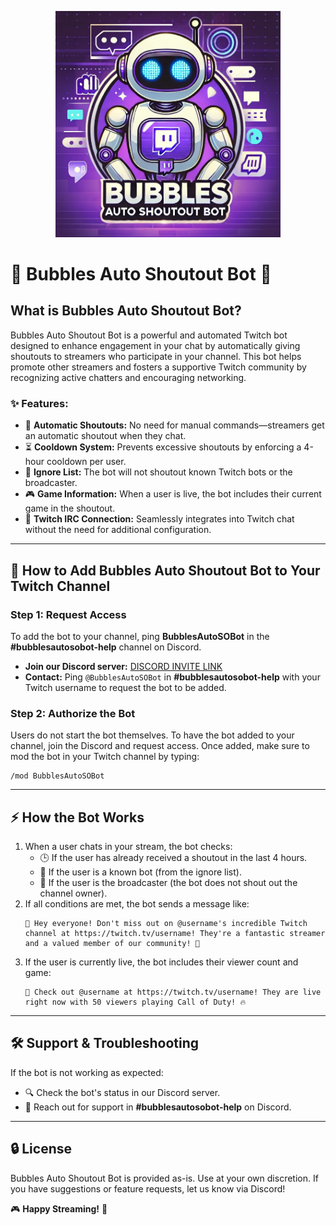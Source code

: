 <p align="center">
  <img src="https://github.com/KernFerm/Bubbles-Auto-SO-Bot/blob/main/bubbles-auto-so-bot.png" width="360" alt="Bubbles Auto Shoutout Bot Logo">
</p>

# 🚀 Bubbles Auto Shoutout Bot 🎉

## What is Bubbles Auto Shoutout Bot?
Bubbles Auto Shoutout Bot is a powerful and automated Twitch bot designed to enhance engagement in your chat by automatically giving shoutouts to streamers who participate in your channel. This bot helps promote other streamers and fosters a supportive Twitch community by recognizing active chatters and encouraging networking.

### ✨ Features:
- 🤖 **Automatic Shoutouts:** No need for manual commands—streamers get an automatic shoutout when they chat.
- ⏳ **Cooldown System:** Prevents excessive shoutouts by enforcing a 4-hour cooldown per user.
- 🚫 **Ignore List:** The bot will not shoutout known Twitch bots or the broadcaster.
- 🎮 **Game Information:** When a user is live, the bot includes their current game in the shoutout.
- 🔗 **Twitch IRC Connection:** Seamlessly integrates into Twitch chat without the need for additional configuration.

---

## 📌 How to Add Bubbles Auto Shoutout Bot to Your Twitch Channel

### Step 1: Request Access
To add the bot to your channel, ping **BubblesAutoSOBot** in the **#bubblesautosobot-help** channel on Discord.

- **Join our Discord server:** [DISCORD INVITE LINK](https://discord.gg/eCGpWUf5aR)
- **Contact:** Ping `@BubblesAutoSOBot` in **#bubblesautosobot-help** with your Twitch username to request the bot to be added.

### Step 2: Authorize the Bot

Users do not start the bot themselves. To have the bot added to your channel, join the Discord and request access. Once added, make sure to mod the bot in your Twitch channel by typing:
```
/mod BubblesAutoSOBot
```
---

## ⚡ How the Bot Works
1. When a user chats in your stream, the bot checks:
   - 🕒 If the user has already received a shoutout in the last 4 hours.
   - 🚫 If the user is a known bot (from the ignore list).
   - 🎥 If the user is the broadcaster (the bot does not shout out the channel owner).
2. If all conditions are met, the bot sends a message like:
   ```
   🚀 Hey everyone! Don't miss out on @username's incredible Twitch channel at https://twitch.tv/username! They're a fantastic streamer and a valued member of our community! 🎉
   ```
3. If the user is currently live, the bot includes their viewer count and game:
   ```
   🎉 Check out @username at https://twitch.tv/username! They are live right now with 50 viewers playing Call of Duty! 🔥
   ```

---

## 🛠️ Support & Troubleshooting
If the bot is not working as expected:
- 🔍 Check the bot's status in our Discord server.
- 💬 Reach out for support in **#bubblesautosobot-help** on Discord.

---

## 🔒 License
Bubbles Auto Shoutout Bot is provided as-is. Use at your own discretion. If you have suggestions or feature requests, let us know via Discord!

🎮 **Happy Streaming!** 🚀
